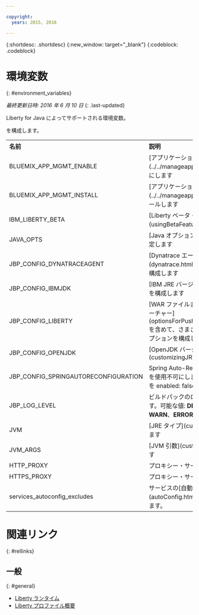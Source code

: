 ```yaml
---

copyright:
  years: 2015, 2016

---
```


{:shortdesc: .shortdesc}
{:new_window: target="_blank"}
{:codeblock: .codeblock}


# 環境変数
{: #environment_variables}

*最終更新日時: 2016 年 6 月 10 日*
{: .last-updated}

Liberty for Java によってサポートされる環境変数。

<table>
<tr>
<th align="left">名前</th>
<th align="left">説明</th>
</tr>

<tr>
<td>BLUEMIX_APP_MGMT_ENABLE</td>
<td>[アプリケーション管理ユーティリティー](../../manageapps/app_mng.html)を使用可能にします</td>
</tr>

<tr>
<td>BLUEMIX_APP_MGMT_INSTALL</td>
<td>[アプリケーション管理ユーティリティー](../../manageapps/app_mng.html)をインストールします</td>
</tr>

<tr>
<td>IBM_LIBERTY_BETA</td>
<td>[Liberty ベータ・フィーチャー](usingBetaFeatures.html)を使用可能にします</td>
</tr>

<tr>
<td>JAVA_OPTS</td>
<td>[Java オプション](customizingJRE.html)を設定します</td>
</tr>

<tr>
<td>JBP_CONFIG_DYNATRACEAGENT</td>
<td>[Dynatrace エージェント・ロケーション情報](dynatrace.html#configuring_liberty_app)を構成します</td>
</tr>

<tr>
<td>JBP_CONFIG_IBMJDK </td>
<td>[IBM JRE バージョン](customizingJRE.html)を構成します</td>
</tr>

<tr>
<td>JBP_CONFIG_LIBERTY</td>
<td>[WAR ファイルまたは EAR ファイル用のフィーチャー](optionsForPushing.html#stand_alone_apps)を含めて、さまざまな Liberty ランタイム・オプションを構成します</td>
</tr>

<tr>
<td>JBP_CONFIG_OPENJDK</td>
<td>[OpenJDK バージョン](customizingJRE.html)</td>を構成します。</tr>

<tr>
<td>JBP_CONFIG_SPRINGAUTORECONFIGURATION </td>
<td>Spring Auto-Reconfiguration フレームワークを使用不可にします。使用不可にするには、値を enabled: false に設定します。</td>
</tr>

<tr>
<td>JBP_LOG_LEVEL</td>
<td>ビルドパックのロギング・レベルを設定します。可能な値: <b>DEBUG</b>、<b>INFO</b> (デフォルト)、<b>WARN</b>、<b>ERROR</b>、または <b>FATAL</b></td>
</tr>

<tr>
<td>JVM</td>
<td>[JRE タイプ](customizingJRE.html)を選択します</td>
</tr>

<tr>
<td>JVM_ARGS</td>
<td>[JVM 引数](customizingJRE.html)を設定します</td>
</tr>

<tr>
<td>HTTP_PROXY</td>
<td>プロキシー・サーバー情報を設定します</td>
</tr>

<tr>
<td>HTTPS_PROXY</td>
<td>プロキシー・サーバー情報を設定します</td>
</tr>

<tr>
<td>services_autoconfig_excludes</td>
<td>サービスの[自動構成](autoConfig.html#opting_out)を使用不可にします。</td>
</tr>
</table>

# 関連リンク
{: #rellinks}
## 一般
{: #general}
* [Liberty ランタイム](index.html)
* [Liberty プロファイル概要](http://www-01.ibm.com/support/knowledgecenter/SSAW57_8.5.5/com.ibm.websphere.wlp.nd.doc/ae/cwlp_about.html)
